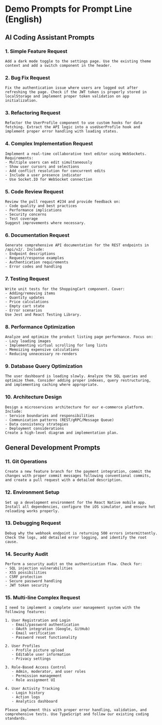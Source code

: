 # Demo Prompts for Prompt Line (English)

## AI Coding Assistant Prompts

### 1. Simple Feature Request
```
Add a dark mode toggle to the settings page. Use the existing theme context and add a switch component in the header.
```

### 2. Bug Fix Request
```
Fix the authentication issue where users are logged out after refreshing the page. Check if the JWT token is properly stored in localStorage and implement proper token validation on app initialization.
```

### 3. Refactoring Request
```
Refactor the UserProfile component to use custom hooks for data fetching. Extract the API logic into a useUserProfile hook and implement proper error handling with loading states.
```

### 4. Complex Implementation Request
```
Implement a real-time collaborative text editor using WebSockets. Requirements:
- Multiple users can edit simultaneously
- Show user cursors and selections
- Add conflict resolution for concurrent edits
- Include a user presence indicator
- Use Socket.IO for WebSocket connection
```

### 5. Code Review Request
```
Review the pull request #234 and provide feedback on:
- Code quality and best practices
- Performance implications
- Security concerns
- Test coverage
Suggest improvements where necessary.
```

### 6. Documentation Request
```
Generate comprehensive API documentation for the REST endpoints in /api/v2/. Include:
- Endpoint descriptions
- Request/response examples
- Authentication requirements
- Error codes and handling
```

### 7. Testing Request
```
Write unit tests for the ShoppingCart component. Cover:
- Adding/removing items
- Quantity updates
- Price calculations
- Empty cart state
- Error scenarios
Use Jest and React Testing Library.
```

### 8. Performance Optimization
```
Analyze and optimize the product listing page performance. Focus on:
- Lazy loading images
- Implementing virtual scrolling for long lists
- Memoizing expensive calculations
- Reducing unnecessary re-renders
```

### 9. Database Query Optimization
```
The user dashboard is loading slowly. Analyze the SQL queries and optimize them. Consider adding proper indexes, query restructuring, and implementing caching where appropriate.
```

### 10. Architecture Design
```
Design a microservices architecture for our e-commerce platform. Include:
- Service boundaries and responsibilities
- Communication patterns (REST/gRPC/Message Queue)
- Data consistency strategies
- Deployment considerations
Create a high-level diagram and implementation plan.
```

## General Development Prompts

### 11. Git Operations
```
Create a new feature branch for the payment integration, commit the changes with proper commit messages following conventional commits, and create a pull request with a detailed description.
```

### 12. Environment Setup
```
Set up a development environment for the React Native mobile app. Install all dependencies, configure the iOS simulator, and ensure hot reloading works properly.
```

### 13. Debugging Request
```
Debug why the webhook endpoint is returning 500 errors intermittently. Check the logs, add detailed error logging, and identify the root cause.
```

### 14. Security Audit
```
Perform a security audit on the authentication flow. Check for:
- SQL injection vulnerabilities
- XSS possibilities
- CSRF protection
- Secure password handling
- JWT token security
```

### 15. Multi-line Complex Request
```
I need to implement a complete user management system with the following features:

1. User Registration and Login
   - Email/password authentication
   - OAuth integration (Google, GitHub)
   - Email verification
   - Password reset functionality

2. User Profiles
   - Profile picture upload
   - Editable user information
   - Privacy settings
   
3. Role-Based Access Control
   - Admin, moderator, and user roles
   - Permission management
   - Role assignment UI
   
4. User Activity Tracking
   - Login history
   - Action logs
   - Analytics dashboard

Please implement this with proper error handling, validation, and comprehensive tests. Use TypeScript and follow our existing coding standards.
```